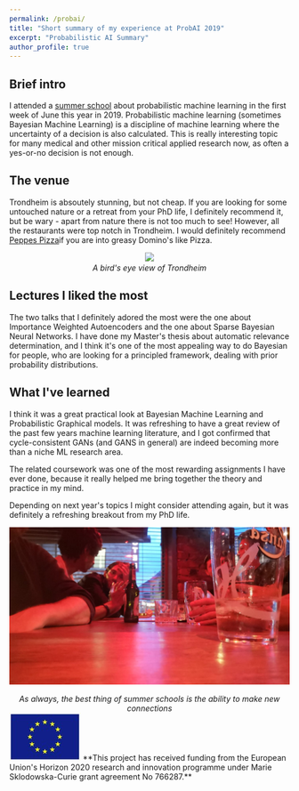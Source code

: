 ```yaml
---
permalink: /probai/
title: "Short summary of my experience at ProbAI 2019"
excerpt: "Probabilistic AI Summary"
author_profile: true
---
```


## Brief intro

I attended a [summer school](https://probabilistic.ai/) about probabilistic machine learning in the
first week of June this year in 2019. Probabilistic machine learning (sometimes
Bayesian Machine Learning) is a discipline of machine learning where the
uncertainty of a decision is also calculated. This is really interesting
topic for many medical and other mission critical applied research now, as often a yes-or-no decision
is not enough.

## The venue

Trondheim is absoutely stunning, but not cheap. If you are looking for
some untouched nature or a retreat from your PhD life, I definitely
recommend it, but be wary - apart from nature there is not too much to see!
However, all the restaurants were top notch in Trondheim. I would definitely
recommend [Peppes Pizza](https://www.peppes.no/desktop/s/frontpage/?0&utm_source=google+my+business&utm_medium=organic&utm_content=trondheim)if you are into greasy Domino's like Pizza.


<center>
<img src="/images/IMG_0309.jpg" width="700"/>
<br><i>A bird's eye view of Trondheim</i>
</center>

## Lectures I liked the most

The two talks that I definitely adored the most were the one about
Importance Weighted Autoencoders and the one about Sparse Bayesian Neural
Networks. I have done my Master's thesis about automatic relevance determination,
and I think it's one of the most appealing way to do Bayesian for people,
who are looking for a principled framework, dealing with prior probability
distributions.

## What I've learned


I think it was a great practical look at Bayesian Machine Learning and
Probabilistic Graphical models. It was refreshing to have a great review
of the past few years machine learning literature, and I got confirmed that
cycle-consistent GANs (and GANS in general) are indeed becoming more than a niche ML research
area.

The related coursework was one of the most rewarding assignments I have
ever done, because it really helped me bring together the theory and practice
in my mind.

Depending on next year's topics I might consider attending again, but it
was definitely a refreshing breakout from my PhD life.

![](/images/probai_1.jpeg)
<center><i>As always, the best thing of summer schools is the ability to make new connections</i></center>



<img src="/images/eu_flag.jpeg"/>
**This project has received funding from the European Union's Horizon 2020 research and innovation programme under Marie Sklodowska-Curie grant agreement No 766287.**